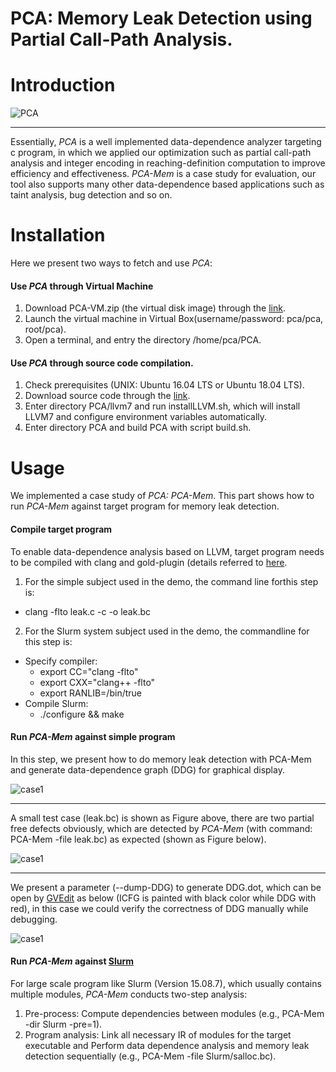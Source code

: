 # PCA: Memory Leak Detection using Partial Call-Path Analysis.


# Introduction
![PCA](https://github.com/Daybreak2019/PCA/blob/master/image/intro.PNG)
***
Essentially, *PCA* is a well implemented data-dependence analyzer targeting c program, in which we applied our optimization such as 
partial call-path analysis and integer encoding in reaching-definition computation to improve efficiency and effectiveness.
*PCA-Mem* is a case study for evaluation, our tool also supports many other data-dependence based applications such as taint analysis, bug detection and so on.

# Installation
Here we present two ways to fetch and use *PCA*:

#### Use *PCA* through Virtual Machine
1. Download PCA-VM.zip (the virtual disk image) through the [link](https://drive.google.com/file/d/12eMHiYnqYPwjgpd6BjKtmmiT73y9lGC4/view?usp=sharing).
2. Launch the virtual machine in Virtual Box(username/password: pca/pca, root/pca).
3. Open a terminal, and entry the directory /home/pca/PCA.

#### Use *PCA* through source code compilation.
1. Check prerequisites (UNIX: Ubuntu 16.04 LTS or Ubuntu 18.04 LTS).
2. Download source code through the [link](https://github.com/Daybreak2019/PCA).
3. Enter directory PCA/llvm7 and run installLLVM.sh, which will install LLVM7 and configure environment variables automatically.
4. Enter directory PCA and build PCA with script build.sh.

# Usage
We implemented a case study of *PCA: PCA-Mem*. This part shows how to run *PCA-Mem* against target program for memory leak detection.

#### Compile target program
To enable data-dependence analysis based on LLVM, target program needs to be compiled with clang and gold-plugin (details referred to [here](https://llvm.org/docs/GoldPlugin.html). 
1. For the simple subject used in the demo, the command line forthis step is:
- clang -flto leak.c -c -o leak.bc

2. For the Slurm system subject used in the demo, the commandline for this step is:
- Specify compiler:
  - export CC="clang -flto"
  - export CXX="clang++ -flto"
  - export RANLIB=/bin/true
- Compile Slurm: 
  - ./configure && make

#### Run *PCA-Mem* against simple program
In this step, we present how to do memory leak detection with PCA-Mem and generate data-dependence graph (DDG) for graphical display.

![case1](https://github.com/Daybreak2019/PCA/blob/master/image/case1.PNG)
***

A small test case (leak.bc) is shown as Figure above, there are two partial free defects obviously, which are detected by *PCA-Mem* (with command: PCA-Mem -file leak.bc) as expected (shown as Figure below).

![case1](https://github.com/Daybreak2019/PCA/blob/master/image/case1_res.PNG)
***

We present a parameter (--dump-DDG) to generate DDG.dot, which can be open by [GVEdit](https://graphviz.org/download/) as below (ICFG is painted with black color while DDG with red), in this case we could verify the correctness of DDG manually while debugging.

![case1](https://github.com/Daybreak2019/PCA/blob/master/image/case1_DDG.png)

#### Run *PCA-Mem* against [Slurm](https://slurm.schedmd.com/download.html)
For large scale program like Slurm (Version 15.08.7), which usually contains multiple modules, *PCA-Mem* conducts two-step analysis:
1. Pre-process: Compute dependencies between modules (e.g., PCA-Mem -dir Slurm -pre=1). 
2. Program analysis: Link all necessary IR of modules for the target executable and Perform data dependence analysis and memory leak detection sequentially (e.g., PCA-Mem -file Slurm/salloc.bc). 

        


